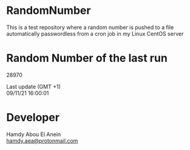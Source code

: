# RandomNumber    
This is a test repository where a random number is pushed to a file automatically passwordless from a cron job in my Linux CentOS server    
# Random Number of the last run   
28970
      
Last update (GMT +1)    
09/11/21 16:00:01
# Developer    
Hamdy Abou El Anein   
hamdy.aea@protonmail.com
